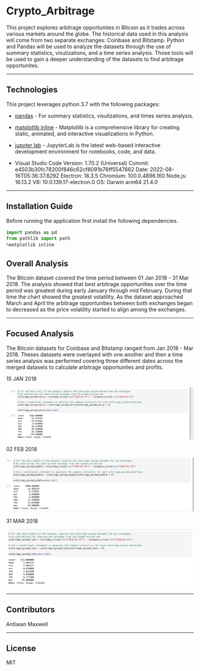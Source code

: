 # Crypto_Arbitrage

This project explores arbitrage opportunites in Bitcoin as it trades across various markets around the globe. The historical data used in this analysis will come from two separate exchanges: Coinbase and Bitstamp. Python and Pandas will be used to analyze the datasets through the use of summary statistics, visulizations, and a time series analysis. Those tools will be used to gain a deeper understanding of the datasets to find arbitrage opportunites.

---

## Technologies

This project leverages python 3.7 with the following packages:

* [pandas](https://pandas.pydata.org/docs/getting_started/install.html) - For summary statistics, visulizations, and times series analysis.
* [matplotlib inline](https://matplotlib.org/stable/users/installing/index.html) - Matplotlib is a comprehensive library for creating static, animated, and interactive visualizations in Python. 
* [jupyter lab](https://jupyter.org/install) - JupyterLab is the latest web-based interactive development environment for notebooks, code, and data.

* Visual Studio Code Version: 1.70.2 (Universal)
Commit: e4503b30fc78200f846c62cf8091b76ff5547662
Date: 2022-08-16T05:36:37.829Z
Electron: 18.3.5
Chromium: 100.0.4896.160
Node.js: 16.13.2
V8: 10.0.139.17-electron.0
OS: Darwin arm64 21.4.0

---

## Installation Guide

Before running the application first install the following dependencies.

```python
import pandas as pd
from pathlib import path
%matplotlib inline
```

## Overall Analysis

The Bitcoin dataset covered the time period between 01 Jan 2018 - 31 Mar 2018. The analysis showed that best arbitrage opportunities over the time period was greatest during early January through mid February. During that time the chart showed the greatest volatility. As the dataset approached March and April the arbitrage opportunities between both exchanges began to decreased as the price volatility started to align among the exchanges. 

---
## Focused Analysis

The Bitcoin datasets for Coinbase and Bitstamp ranged from Jan 2018  -  Mar 2018. Theses datasets were overlayed with one another and then a time series analysis was performed covering three different dates across the merged datasets to calculate arbitrage opportunites and profits.


15 JAN 2018


![Arbitrage Analysis 15 Jan 2018](Images/arbitrage_early_one.png)





02 FEB 2018


![Arbitrage Analysis 02 Feb 2018](Images/arbitrage_middle_two.png)




31 MAR 2018 


![Arbitrage Analysis 31 Mar 2018](Images/arbitrage_late_three.png)





---

## Contributors

Antiwan Maxwell

---

## License

MIT
